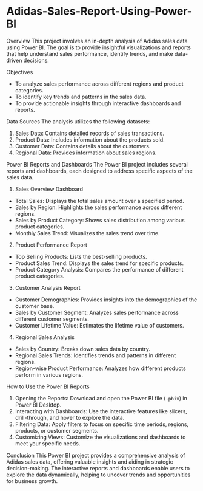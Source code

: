 # Adidas-Sales-Report-Using-Power-BI

Overview
This project involves an in-depth analysis of Adidas sales data using Power BI. The goal is to provide insightful visualizations and reports that help understand sales performance, identify trends, and make data-driven decisions.

Objectives
- To analyze sales performance across different regions and product categories.
- To identify key trends and patterns in the sales data.
- To provide actionable insights through interactive dashboards and reports.

Data Sources
The analysis utilizes the following datasets:
1. Sales Data: Contains detailed records of sales transactions.
2. Product Data: Includes information about the products sold.
3. Customer Data: Contains details about the customers.
4. Regional Data: Provides information about sales regions.

Power BI Reports and Dashboards
The Power BI project includes several reports and dashboards, each designed to address specific aspects of the sales data.

1. Sales Overview Dashboard
- Total Sales: Displays the total sales amount over a specified period.
- Sales by Region: Highlights the sales performance across different regions.
- Sales by Product Category: Shows sales distribution among various product categories.
- Monthly Sales Trend: Visualizes the sales trend over time.

2. Product Performance Report
- Top Selling Products: Lists the best-selling products.
- Product Sales Trend: Displays the sales trend for specific products.
- Product Category Analysis: Compares the performance of different product categories.

3. Customer Analysis Report
- Customer Demographics: Provides insights into the demographics of the customer base.
- Sales by Customer Segment: Analyzes sales performance across different customer segments.
- Customer Lifetime Value: Estimates the lifetime value of customers.

4. Regional Sales Analysis
- Sales by Country: Breaks down sales data by country.
- Regional Sales Trends: Identifies trends and patterns in different regions.
- Region-wise Product Performance: Analyzes how different products perform in various regions.

How to Use the Power BI Reports
1. Opening the Reports: Download and open the Power BI file (`.pbix`) in Power BI Desktop.
2. Interacting with Dashboards: Use the interactive features like slicers, drill-through, and hover to explore the data.
3. Filtering Data: Apply filters to focus on specific time periods, regions, products, or customer segments.
4. Customizing Views: Customize the visualizations and dashboards to meet your specific needs.

Conclusion
This Power BI project provides a comprehensive analysis of Adidas sales data, offering valuable insights and aiding in strategic decision-making. The interactive reports and dashboards enable users to explore the data dynamically, helping to uncover trends and opportunities for business growth.
